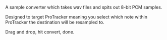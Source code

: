 A sample converter which takes wav files and spits out 8-bit PCM samples.

Designed to target ProTracker meaning you select which note within ProTracker the destination will be resampled to.

Drag and drop, hit convert, done.


